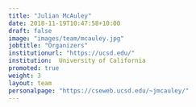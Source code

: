 ```yaml
---
title: "Julian McAuley"
date: 2018-11-19T10:47:58+10:00
draft: false
image: "images/team/mcauley.jpg"
jobtitle: "Organizers"
institutionurl: "https://ucsd.edu/"
institution:  University of California
promoted: true
weight: 3
layout: team
personalpage: "https://cseweb.ucsd.edu/~jmcauley/"
---
```

